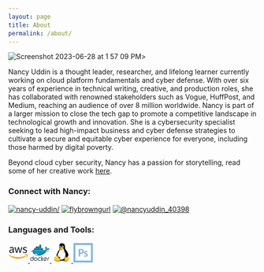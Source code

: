 ```yaml
---
layout: page
title: About
permalink: /about/
---
```


<p align="left"><img width="385" alt="Screenshot 2023-06-28 at 1 57 09 PM" src="https://github.com/nancyuddin/nancyuddin.github.io/assets/119987538/6e852ab3-8616-4ead-9f22-98f3091183ba">>
<p align="left">

Nancy Uddin is a thought leader, researcher, and lifelong learner currently working on cloud platform fundamentals and cyber defense. With over six years of experience in technical writing, creative, and production roles, she has collaborated with renowned stakeholders such as Vogue, HuffPost, and Medium, reaching an audience of over 8 million worldwide. Nancy is part of a larger mission to close the tech gap to promote a competitive landscape in technological growth and innovation. She is a cybersecurity specialist seeking to lead high-impact business and cyber defense strategies to cultivate a secure and equitable cyber experience for everyone, including those harmed by digital poverty. 

Beyond cloud cyber security, Nancy has a passion for storytelling, read some of her creative work [here](https://nancyuddin.com/).

<h3 align="left">Connect with Nancy:</h3>
<p align="left">
<a href="https://linkedin.com/in/nancy-uddin/" target="blank"><img align="center" src="https://raw.githubusercontent.com/rahuldkjain/github-profile-readme-generator/master/src/images/icons/Social/linked-in-alt.svg" alt="nancy-uddin/" height="30" width="40" /></a>
<a href="https://instagram.com/flybrowngurl" target="blank"><img align="center" src="https://raw.githubusercontent.com/rahuldkjain/github-profile-readme-generator/master/src/images/icons/Social/instagram.svg" alt="flybrowngurl" height="30" width="40" /></a>
<a href="https://medium.com/@nancyuddin_40398" target="blank"><img align="center" src="https://raw.githubusercontent.com/rahuldkjain/github-profile-readme-generator/master/src/images/icons/Social/medium.svg" alt="@nancyuddin_40398" height="30" width="40" /></a>
</p>

<h3 align="left">Languages and Tools:</h3>
<p align="left"> <a href="https://aws.amazon.com" target="_blank" rel="noreferrer"> <img src="https://raw.githubusercontent.com/devicons/devicon/master/icons/amazonwebservices/amazonwebservices-original-wordmark.svg" alt="aws" width="40" height="40"/> </a> <a href="https://www.docker.com/" target="_blank" rel="noreferrer"> <img src="https://raw.githubusercontent.com/devicons/devicon/master/icons/docker/docker-original-wordmark.svg" alt="docker" width="40" height="40"/> </a> <a href="https://www.linux.org/" target="_blank" rel="noreferrer"> <img src="https://raw.githubusercontent.com/devicons/devicon/master/icons/linux/linux-original.svg" alt="linux" width="40" height="40"/> </a> <a href="https://www.photoshop.com/en" target="_blank" rel="noreferrer"> <img src="https://raw.githubusercontent.com/devicons/devicon/master/icons/photoshop/photoshop-line.svg" alt="photoshop" width="40" height="40"/> </a> </p>

